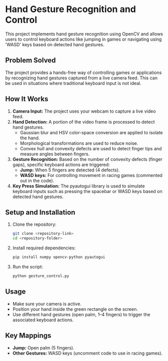 # Hand Gesture Recognition and Control

This project implements hand gesture recognition using OpenCV and allows users to control keyboard actions like jumping in games or navigating using 'WASD' keys based on detected hand gestures.

## Problem Solved

The project provides a hands-free way of controlling games or applications by recognizing hand gestures captured from a live camera feed. This can be used in situations where traditional keyboard input is not ideal.

## How It Works

1. **Camera Input:** The project uses your webcam to capture a live video feed.
2. **Hand Detection:** A portion of the video frame is processed to detect hand gestures.
   - Gaussian blur and HSV color-space conversion are applied to isolate the hand.
   - Morphological transformations are used to reduce noise.
   - Convex hull and convexity defects are used to detect finger tips and measure angles between fingers.
3. **Gesture Recognition:** Based on the number of convexity defects (finger gaps), specific keyboard actions are triggered:
   - **Jump:** When 5 fingers are detected (4 defects).
   - **WASD keys:** For controlling movement in racing games (commented out in the code).
4. **Key Press Simulation:** The pyautogui library is used to simulate keyboard inputs such as pressing the spacebar or WASD keys based on detected hand gestures.

## Setup and Installation

1. Clone the repository:
    ```bash
    git clone <repository-link>
    cd <repository-folder>
    ```

2. Install required dependencies:
    ```bash
    pip install numpy opencv-python pyautogui
    ```

3. Run the script:
    ```bash
    python gesture_control.py
    ```

## Usage

- Make sure your camera is active.
- Position your hand inside the green rectangle on the screen.
- Use different hand gestures (open palm, 1–4 fingers) to trigger the associated keyboard actions.

## Key Mappings

- **Jump:** Open palm (5 fingers).
- **Other Gestures:** WASD keys (uncomment code to use in racing games).

